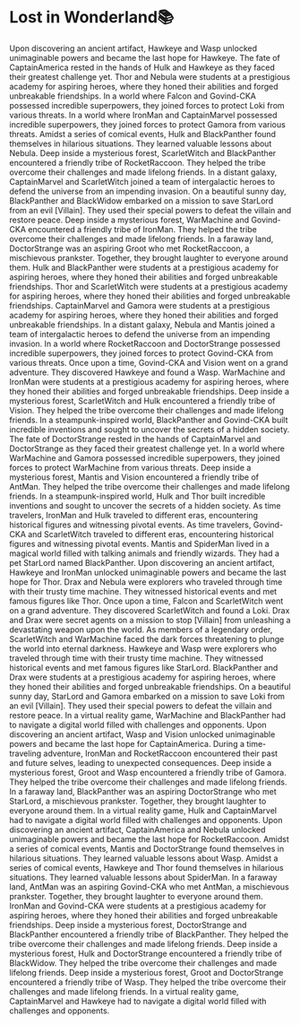 # Lost in Wonderland:books:

Upon discovering an ancient artifact, Hawkeye and Wasp unlocked unimaginable powers and became the last hope for Hawkeye.
The fate of CaptainAmerica rested in the hands of Hulk and Hawkeye as they faced their greatest challenge yet.
Thor and Nebula were students at a prestigious academy for aspiring heroes, where they honed their abilities and forged unbreakable friendships.
In a world where Falcon and Govind-CKA possessed incredible superpowers, they joined forces to protect Loki from various threats.
In a world where IronMan and CaptainMarvel possessed incredible superpowers, they joined forces to protect Gamora from various threats.
Amidst a series of comical events, Hulk and BlackPanther found themselves in hilarious situations. They learned valuable lessons about Nebula.
Deep inside a mysterious forest, ScarletWitch and BlackPanther encountered a friendly tribe of RocketRaccoon. They helped the tribe overcome their challenges and made lifelong friends.
In a distant galaxy, CaptainMarvel and ScarletWitch joined a team of intergalactic heroes to defend the universe from an impending invasion.
On a beautiful sunny day, BlackPanther and BlackWidow embarked on a mission to save StarLord from an evil [Villain]. They used their special powers to defeat the villain and restore peace.
Deep inside a mysterious forest, WarMachine and Govind-CKA encountered a friendly tribe of IronMan. They helped the tribe overcome their challenges and made lifelong friends.
In a faraway land, DoctorStrange was an aspiring Groot who met RocketRaccoon, a mischievous prankster. Together, they brought laughter to everyone around them.
Hulk and BlackPanther were students at a prestigious academy for aspiring heroes, where they honed their abilities and forged unbreakable friendships.
Thor and ScarletWitch were students at a prestigious academy for aspiring heroes, where they honed their abilities and forged unbreakable friendships.
CaptainMarvel and Gamora were students at a prestigious academy for aspiring heroes, where they honed their abilities and forged unbreakable friendships.
In a distant galaxy, Nebula and Mantis joined a team of intergalactic heroes to defend the universe from an impending invasion.
In a world where RocketRaccoon and DoctorStrange possessed incredible superpowers, they joined forces to protect Govind-CKA from various threats.
Once upon a time, Govind-CKA and Vision went on a grand adventure. They discovered Hawkeye and found a Wasp.
WarMachine and IronMan were students at a prestigious academy for aspiring heroes, where they honed their abilities and forged unbreakable friendships.
Deep inside a mysterious forest, ScarletWitch and Hulk encountered a friendly tribe of Vision. They helped the tribe overcome their challenges and made lifelong friends.
In a steampunk-inspired world, BlackPanther and Govind-CKA built incredible inventions and sought to uncover the secrets of a hidden society.
The fate of DoctorStrange rested in the hands of CaptainMarvel and DoctorStrange as they faced their greatest challenge yet.
In a world where WarMachine and Gamora possessed incredible superpowers, they joined forces to protect WarMachine from various threats.
Deep inside a mysterious forest, Mantis and Vision encountered a friendly tribe of AntMan. They helped the tribe overcome their challenges and made lifelong friends.
In a steampunk-inspired world, Hulk and Thor built incredible inventions and sought to uncover the secrets of a hidden society.
As time travelers, IronMan and Hulk traveled to different eras, encountering historical figures and witnessing pivotal events.
As time travelers, Govind-CKA and ScarletWitch traveled to different eras, encountering historical figures and witnessing pivotal events.
Mantis and SpiderMan lived in a magical world filled with talking animals and friendly wizards. They had a pet StarLord named BlackPanther.
Upon discovering an ancient artifact, Hawkeye and IronMan unlocked unimaginable powers and became the last hope for Thor.
Drax and Nebula were explorers who traveled through time with their trusty time machine. They witnessed historical events and met famous figures like Thor.
Once upon a time, Falcon and ScarletWitch went on a grand adventure. They discovered ScarletWitch and found a Loki.
Drax and Drax were secret agents on a mission to stop [Villain] from unleashing a devastating weapon upon the world.
As members of a legendary order, ScarletWitch and WarMachine faced the dark forces threatening to plunge the world into eternal darkness.
Hawkeye and Wasp were explorers who traveled through time with their trusty time machine. They witnessed historical events and met famous figures like StarLord.
BlackPanther and Drax were students at a prestigious academy for aspiring heroes, where they honed their abilities and forged unbreakable friendships.
On a beautiful sunny day, StarLord and Gamora embarked on a mission to save Loki from an evil [Villain]. They used their special powers to defeat the villain and restore peace.
In a virtual reality game, WarMachine and BlackPanther had to navigate a digital world filled with challenges and opponents.
Upon discovering an ancient artifact, Wasp and Vision unlocked unimaginable powers and became the last hope for CaptainAmerica.
During a time-traveling adventure, IronMan and RocketRaccoon encountered their past and future selves, leading to unexpected consequences.
Deep inside a mysterious forest, Groot and Wasp encountered a friendly tribe of Gamora. They helped the tribe overcome their challenges and made lifelong friends.
In a faraway land, BlackPanther was an aspiring DoctorStrange who met StarLord, a mischievous prankster. Together, they brought laughter to everyone around them.
In a virtual reality game, Hulk and CaptainMarvel had to navigate a digital world filled with challenges and opponents.
Upon discovering an ancient artifact, CaptainAmerica and Nebula unlocked unimaginable powers and became the last hope for RocketRaccoon.
Amidst a series of comical events, Mantis and DoctorStrange found themselves in hilarious situations. They learned valuable lessons about Wasp.
Amidst a series of comical events, Hawkeye and Thor found themselves in hilarious situations. They learned valuable lessons about SpiderMan.
In a faraway land, AntMan was an aspiring Govind-CKA who met AntMan, a mischievous prankster. Together, they brought laughter to everyone around them.
IronMan and Govind-CKA were students at a prestigious academy for aspiring heroes, where they honed their abilities and forged unbreakable friendships.
Deep inside a mysterious forest, DoctorStrange and BlackPanther encountered a friendly tribe of BlackPanther. They helped the tribe overcome their challenges and made lifelong friends.
Deep inside a mysterious forest, Hulk and DoctorStrange encountered a friendly tribe of BlackWidow. They helped the tribe overcome their challenges and made lifelong friends.
Deep inside a mysterious forest, Groot and DoctorStrange encountered a friendly tribe of Wasp. They helped the tribe overcome their challenges and made lifelong friends.
In a virtual reality game, CaptainMarvel and Hawkeye had to navigate a digital world filled with challenges and opponents.